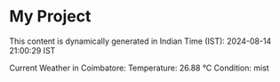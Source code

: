 # My Project

This content is dynamically generated in Indian Time (IST): 2024-08-14 21:00:29 IST


Current Weather in Coimbatore:
Temperature: 26.88 °C
Condition: mist
